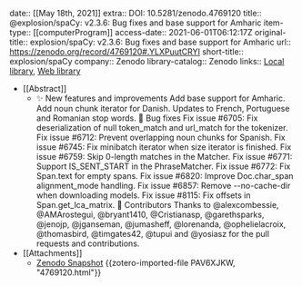 date:: [[May 18th, 2021]]
extra:: DOI: 10.5281/zenodo.4769120
title:: @explosion/spaCy: v2.3.6: Bug fixes and base support for Amharic
item-type:: [[computerProgram]]
access-date:: 2021-06-01T06:12:17Z
original-title:: explosion/spaCy: v2.3.6: Bug fixes and base support for Amharic
url:: https://zenodo.org/record/4769120#.YLXPuutCRYI
short-title:: explosion/spaCy
company:: Zenodo
library-catalog:: Zenodo
links:: [Local library](zotero://select/groups/2386895/items/TVMCWWEB), [Web library](https://www.zotero.org/groups/2386895/items/TVMCWWEB)

- [[Abstract]]
	- ✨ New features and improvements Add base support for Amharic. Add noun chunk iterator for Danish. Updates to French, Portuguese and Romanian stop words. 🔴 Bug fixes Fix issue #6705: Fix deserialization of null token_match and url_match for the tokenizer. Fix issue #6712: Prevent overlapping noun chunks for Spanish. Fix issue #6745: Fix minibatch iterator when size iterator is finished. Fix issue #6759: Skip 0-length matches in the Matcher. Fix issue #6771: Support IS_SENT_START in the PhraseMatcher. Fix issue #6772: Fix Span.text for empty spans. Fix issue #6820: Improve Doc.char_span alignment_mode handling. Fix issue #6857: Remove --no-cache-dir when downloading models. Fix issue #8115: Fix offsets in Span.get_lca_matrix. 👥 Contributors Thanks to @alexcombessie, @AMArostegui, @bryant1410, @Cristianasp, @garethsparks, @jenojp, @jganseman, @jumasheff, @lorenanda, @ophelielacroix, @thomasbird, @timgates42, @tupui and @yosiasz for the pull requests and contributions.
- [[Attachments]]
	- [Zenodo Snapshot](https://zenodo.org/record/4769120#.YLXPuutCRYI) {{zotero-imported-file PAV6XJKW, "4769120.html"}}